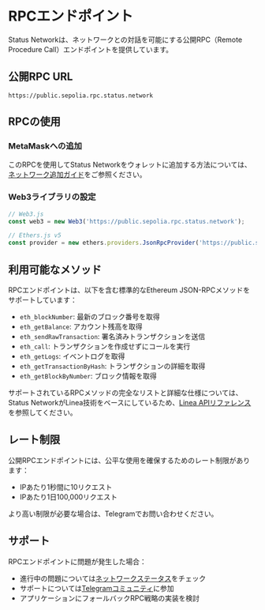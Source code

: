 # RPCエンドポイント

Status Networkは、ネットワークとの対話を可能にする公開RPC（Remote Procedure Call）エンドポイントを提供しています。

## 公開RPC URL

```
https://public.sepolia.rpc.status.network
```

## RPCの使用

### MetaMaskへの追加
このRPCを使用してStatus Networkをウォレットに追加する方法については、[ネットワーク追加ガイド](../general-info/add-status-network.md)をご参照ください。

### Web3ライブラリの設定

```javascript
// Web3.js
const web3 = new Web3('https://public.sepolia.rpc.status.network');

// Ethers.js v5
const provider = new ethers.providers.JsonRpcProvider('https://public.sepolia.rpc.status.network');
```

## 利用可能なメソッド

RPCエンドポイントは、以下を含む標準的なEthereum JSON-RPCメソッドをサポートしています：

- `eth_blockNumber`: 最新のブロック番号を取得
- `eth_getBalance`: アカウント残高を取得
- `eth_sendRawTransaction`: 署名済みトランザクションを送信
- `eth_call`: トランザクションを作成せずにコールを実行
- `eth_getLogs`: イベントログを取得
- `eth_getTransactionByHash`: トランザクションの詳細を取得
- `eth_getBlockByNumber`: ブロック情報を取得

サポートされているRPCメソッドの完全なリストと詳細な仕様については、Status NetworkがLinea技術をベースにしているため、[Linea APIリファレンス](https://docs.linea.build/api/reference)を参照してください。

## レート制限

公開RPCエンドポイントには、公平な使用を確保するためのレート制限があります：
- IPあたり1秒間に10リクエスト
- IPあたり1日100,000リクエスト

より高い制限が必要な場合は、Telegramでお問い合わせください。

## サポート

RPCエンドポイントに問題が発生した場合：
- 進行中の問題については[ネットワークステータス](https://health.status.network)をチェック
- サポートについては[Telegramコミュニティ](https://t.me)に参加
- アプリケーションにフォールバックRPC戦略の実装を検討
